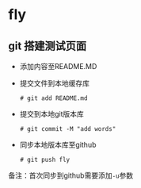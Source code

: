 # fly
## git 搭建测试页面
- 添加内容至README.MD
- 提交文件到本地缓存库

      # git add README.md
- 提交到本地git版本库

      # git commit -M "add words"
- 同步本地版本库至github

      # git push fly
备注：首次同步到github需要添加`-u`参数
